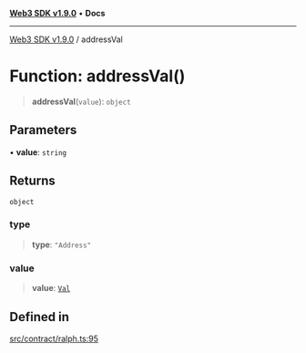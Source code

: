 [**Web3 SDK v1.9.0**](../README.md) • **Docs**

***

[Web3 SDK v1.9.0](../globals.md) / addressVal

# Function: addressVal()

> **addressVal**(`value`): `object`

## Parameters

• **value**: `string`

## Returns

`object`

### type

> **type**: `"Address"`

### value

> **value**: [`Val`](../type-aliases/Val.md)

## Defined in

[src/contract/ralph.ts:95](https://github.com/Mystic-Nayy/alephium-web3/blob/ee41f5e0e7d7fb0b155fe62f05b2ac03772895ca/packages/web3/src/contract/ralph.ts#L95)
